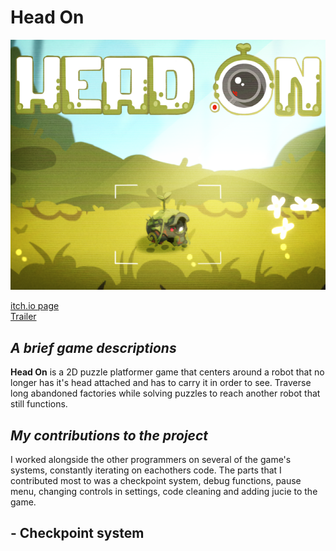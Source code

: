 # Head On

![](https://github.com/AxelRK32/Portfolio/blob/main/HeadOn/Images/2rH3l%2B.png)

[itch.io page](https://yrgo-game-creator.itch.io/head-on)  
[Trailer](https://www.youtube.com/watch?v=OZKcdXMteiw)

## _A brief game descriptions_

**Head On** is a 2D puzzle platformer game that centers around a robot that no longer has it's head attached and has to carry it in order to see. Traverse long abandoned factories while solving puzzles to reach another robot that still functions. 

## _My contributions to the project_

I worked alongside the other programmers on several of the game's systems, constantly iterating on eachothers code. The parts that I contributed most to was a checkpoint system, debug functions, pause menu, changing controls in settings, code cleaning and adding jucie to the game. 

## - Checkpoint system
